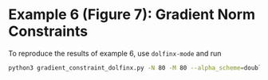 # Example 6 (Figure 7): Gradient Norm Constraints

To reproduce the results of example 6, use `dolfinx-mode` and run

```bash
python3 gradient_constraint_dolfinx.py -N 80 -M 80 --alpha_scheme=doubling
```
